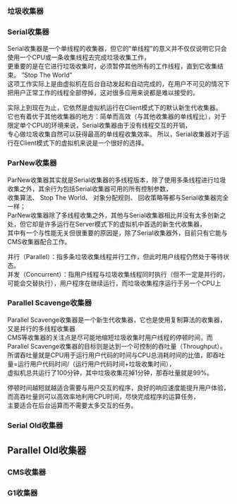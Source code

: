 ### 垃圾收集器  

### Serial收集器  
Serial收集器是一个单线程的收集器，但它的“单线程”的意义并不仅仅说明它只会使用一个CPU或一条收集线程去完成垃圾收集工作，  
更重要的是在它进行垃圾收集时，必须暂停其他所有的工作线程，直到它收集结束。 “Stop The World”   
这项工作实际上是由虚拟机在后台自动发起和自动完成的，在用户不可见的情况下把用户正常工作的线程全部停掉，这对很多应用来说都是难以接受的。   

实际上到现在为止，它依然是虚拟机运行在Client模式下的默认新生代收集器。  
它也有着优于其他收集器的地方：简单而高效（与其他收集器的单线程比），对于限定单个CPU的环境来说，Serial收集器由于没有线程交互的开销，  
专心做垃圾收集自然可以获得最高的单线程收集效率。 所以，Serial收集器对于运行在Client模式下的虚拟机来说是一个很好的选择。  


### ParNew收集器  
ParNew收集器其实就是Serial收集器的多线程版本，除了使用多条线程进行垃圾收集之外，其余行为包括Serial收集器可用的所有控制参数，    
收集算法、 Stop The World、 对象分配规则、 回收策略等都与Serial收集器完全一样；    
ParNew收集器除了多线程收集之外，其他与Serial收集器相比并没有太多创新之处，但它却是许多运行在Server模式下的虚拟机中首选的新生代收集器，  
其中有一个与性能无关但很重要的原因是，除了Serial收集器外，目前只有它能与CMS收集器配合工作。   

并行（Parallel）：指多条垃圾收集线程并行工作，但此时用户线程仍然处于等待状态。  
并发（Concurrent）：指用户线程与垃圾收集线程同时执行（但不一定是并行的，可能会交替执行），用户程序在继续运行，而垃圾收集程序运行于另一个CPU上  

### Parallel Scavenge收集器  
Parallel Scavenge收集器是一个新生代收集器，它也是使用复制算法的收集器，又是并行的多线程收集器  
CMS等收集器的关注点是尽可能地缩短垃圾收集时用户线程的停顿时间，而Parallel Scavenge收集器的目标则是达到一个可控制的吞吐量（Throughput）。   
所谓吞吐量就是CPU用于运行用户代码的时间与CPU总消耗时间的比值，即吞吐量=运行用户代码时间/（运行用户代码时间+垃圾收集时间），  
虚拟机总共运行了100分钟，其中垃圾收集花掉1分钟，那吞吐量就是99%。  

停顿时间越短就越适合需要与用户交互的程序，良好的响应速度能提升用户体验，而高吞吐量则可以高效率地利用CPU时间，尽快完成程序的运算任务，  
主要适合在后台运算而不需要太多交互的任务。    


### Serial Old收集器  


## Parallel Old收集器  


### CMS收集器  

### G1收集器  

